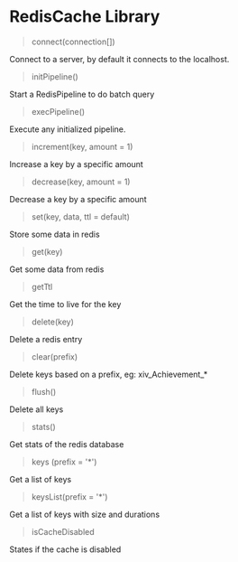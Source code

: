# RedisCache Library

> connect(connection[])

Connect to a server, by default it connects to the localhost.

> initPipeline()

Start a RedisPipeline to do batch query

> execPipeline()

Execute any initialized pipeline.

> increment(key, amount = 1)

Increase a key by a specific amount

> decrease(key, amount = 1)

Decrease a key by a specific amount

> set(key, data, ttl = default)

Store some data in redis

> get(key)

Get some data from redis

> getTtl

Get the time to live for the key

> delete(key)

Delete a redis entry

> clear(prefix)

Delete keys based on a prefix, eg: xiv_Achievement_*

> flush()

Delete all keys

> stats()

Get stats of the redis database

> keys (prefix = '*')

Get a list of keys

> keysList(prefix = '*')

Get a list of keys with size and durations

> isCacheDisabled

States if the cache is disabled
